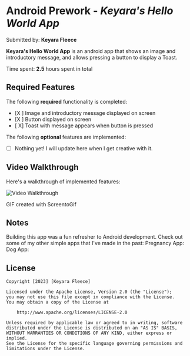 # Android Prework - *Keyara's Hello World App*

Submitted by: **Keyara Fleece**

**Keyara's Hello World App** is an android app that shows an image and introductory message, and allows pressing a button to display a Toast. 

Time spent: **2.5** hours spent in total

## Required Features

The following **required** functionality is completed:

* [X ] Image and introductory message displayed on screen
* [X ] Button displayed on screen
* [ X] Toast with message appears when button is pressed 

The following **optional** features are implemented:

* [ ] Nothing yet! I will update here when I get creative with it.

## Video Walkthrough

Here's a walkthrough of implemented features:

<img src='https://imgur.com/wKwISYD' title='Video Walkthrough' width='' alt='Video Walkthrough' />

<!-- Replace this with whatever GIF tool you used! -->
GIF created with ScreentoGif  
<!-- Recommended tools:
[Kap](https://getkap.co/) for macOS
[ScreenToGif](https://www.screentogif.com/) for Windows
[peek](https://github.com/phw/peek) for Linux. -->

## Notes

Building this app was a fun refresher to Android development. Check out some of my other simple apps that I've made in the past:
Pregnancy App:
Dog App:

## License

    Copyright [2023] [Keyara Fleece]

    Licensed under the Apache License, Version 2.0 (the "License");
    you may not use this file except in compliance with the License.
    You may obtain a copy of the License at

        http://www.apache.org/licenses/LICENSE-2.0

    Unless required by applicable law or agreed to in writing, software
    distributed under the License is distributed on an "AS IS" BASIS,
    WITHOUT WARRANTIES OR CONDITIONS OF ANY KIND, either express or implied.
    See the License for the specific language governing permissions and
    limitations under the License.
